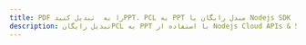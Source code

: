---title: PDF را به  تبدیل کنیدPPT، PCL به PPT مبدل رایگان یا Nodejs SDKdescription: تبدیل رایگانPCL به PPT با استفاده از Nodejs Cloud APIs & SDK همچنین اسناد PDF را در Cloud ایجاد، ویرایش و رندر کنید.---